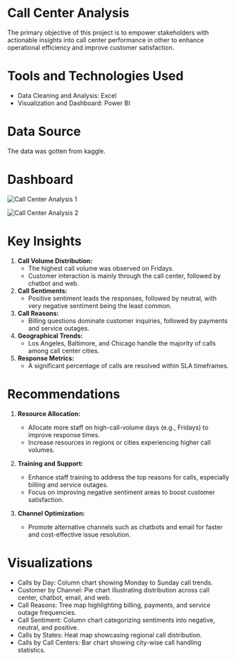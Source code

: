 # Call Center Analysis 
The primary objective of this project is to empower stakeholders with actionable insights into call center performance in other to enhance operational efficiency and improve customer satisfaction.
# Tools and Technologies Used
- Data Cleaning and Analysis: Excel
- Visualization and Dashboard: Power BI
# Data Source
The data was gotten from kaggle.
# Dashboard
![Call Center Analysis 1](https://github.com/user-attachments/assets/4532f5cf-bbad-4c86-a44f-962631a83dc7)


![Call Center Analysis 2](https://github.com/user-attachments/assets/1f5704f8-206a-44b3-9a84-78d4ab31f4f3)
# Key Insights
1. **Call Volume Distribution:**
    - The highest call volume was observed on Fridays.
    - Customer interaction is mainly through the call center, followed by chatbot and web.
2. **Call Sentiments:**
    - Positive sentiment leads the responses, followed by neutral, with very negative sentiment being the least common.
3. **Call Reasons:**
    - Billing questions dominate customer inquiries, followed by payments and service outages.
4. **Geographical Trends:**
    - Los Angeles, Baltimore, and Chicago handle the majority of calls among call center cities.
5. **Response Metrics:**
    - A significant percentage of calls are resolved within SLA timeframes.


# Recommendations
1. **Resource Allocation:**
    - Allocate more staff on high-call-volume days (e.g., Fridays) to improve response times.
    - Increase resources in regions or cities experiencing higher call volumes.

2. **Training and Support:**
    - Enhance staff training to address the top reasons for calls, especially billing and service outages.
    - Focus on improving negative sentiment areas to boost customer satisfaction.

3. **Channel Optimization:**
    - Promote alternative channels such as chatbots and email for faster and cost-effective issue resolution.

# Visualizations
- Calls by Day: Column chart showing Monday to Sunday call trends.
- Customer by Channel: Pie chart illustrating distribution across call center, chatbot, email, and web.
- Call Reasons: Tree map highlighting billing, payments, and service outage frequencies.
- Call Sentiment: Column chart categorizing sentiments into negative, neutral, and positive.
- Calls by States: Heat map showcasing regional call distribution.
- Calls by Call Centers: Bar chart showing city-wise call handling statistics.
